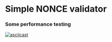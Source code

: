 
# Simple NONCE validator

### Some performance testing
[![asciicast](https://asciinema.org/a/4uky1h6x8lqbet3zatsvt1vm4.png)](https://asciinema.org/a/4uky1h6x8lqbet3zatsvt1vm4)
